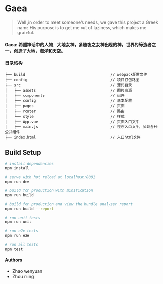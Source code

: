 # Gaea

> Well ,in order to meet someone's needs, we gave this project a Greek name.His purpose is to get me out of laziness, which makes me grateful.


#### Gaea: 希腊神话中的人物，大地女神，紧随夜之女神出现的神，世界的缔造者之一，创造了大地，海洋和天空。

#### 目录结构
```
├── build                                       // webpack配置文件
├── config                                      // 项目打包路径
├── src                                         // 源码目录
│   ├── assets                                  // 图片资源
│   ├── components                              // 组件
│   ├── config                                  // 基本配置
│   ├── pages                                   // 页面
│   ├── router                                  // 路由
│   └── style                                   // 样式
│   ├── App.vue                                 // 页面入口文件
│   ├── main.js                                 // 程序入口文件，加载各种公共组件
├── index.html                                  // 入口html文件
```
## Build Setup

``` bash
# install dependencies
npm install

# serve with hot reload at localhost:8081
npm run dev

# build for production with minification
npm run build

# build for production and view the bundle analyzer report
npm run build --report

# run unit tests
npm run unit

# run e2e tests
npm run e2e

# run all tests
npm test
```
#### Authors
- Zhao wenyuan
- Zhou ming 
